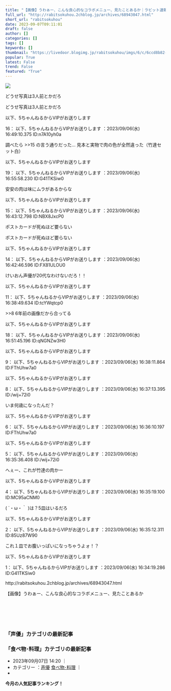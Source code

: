 ```yaml
---
title: "【画像】うわぁー、こんな良心的なコラボメニュー、見たことあるか｜ラビット速報"
full_url: "http://rabitsokuhou.2chblog.jp/archives/68943047.html"
short_url: "rabitsokuhou"
date: 2023-09-07T09:11:01
draft: false
author: []
categories: []
tags: []
keywords: []
thumbnail: "https://livedoor.blogimg.jp/rabitsokuhou/imgs/6/c/6ccd8b82-s.jpg"
popular: True
latest: False
trend: False
featured: "True"
---
```


![](https://livedoor.blogimg.jp/rabitsokuhou/imgs/6/c/6ccd8b82-s.jpg)

<div><p>どうせ写真は3人前とかだろ</p><p>どうせ写真は3人前とかだろ</p><p>以下、5ちゃんねるからVIPがお送りします</p><p>16： 以下、5ちゃんねるからVIPがお送りします ：2023/09/06(水) 16:49:10.375 ID:n7A10yh0a</p><p>調べたら >>15 の言う通りだった… 見本と実物で肉の色が全然違った（竹達セット白）</p><p>以下、5ちゃんねるからVIPがお送りします</p><p>19： 以下、5ちゃんねるからVIPがお送りします ：2023/09/06(水) 16:55:58.230 ID:G41TKSiw0</p><p>安安の肉は味にムラがあるからな</p><p>以下、5ちゃんねるからVIPがお送りします</p><p>15： 以下、5ちゃんねるからVIPがお送りします ：2023/09/06(水) 16:43:12.798 ID:NBX8JxcP0</p><p>ポストカードが死ぬほど要らない</p><p>ポストカードが死ぬほど要らない</p><p>以下、5ちゃんねるからVIPがお送りします</p><p>14： 以下、5ちゃんねるからVIPがお送りします ：2023/09/06(水) 16:42:46.596 ID:FX81ULOU0</p><p>けいおん声優が20代なわけないだろ！！</p><p>以下、5ちゃんねるからVIPがお送りします</p><p>11： 以下、5ちゃんねるからVIPがお送りします ：2023/09/06(水) 16:38:49.634 ID:tcYWqtcp0</p><p>>>8 6年前の画像だから合ってる</p><p>以下、5ちゃんねるからVIPがお送りします</p><p>18： 以下、5ちゃんねるからVIPがお送りします ：2023/09/06(水) 16:51:45.196 ID:qNGNZw3H0</p><p>以下、5ちゃんねるからVIPがお送りします</p><p>9： 以下、5ちゃんねるからVIPがお送りします ：2023/09/06(水) 16:38:11.864 ID:FThUhw7a0</p><p>以下、5ちゃんねるからVIPがお送りします</p><p>8： 以下、5ちゃんねるからVIPがお送りします ：2023/09/06(水) 16:37:13.395 ID:/wij+72i0</p><p>いま何歳になったんだ？</p><p>以下、5ちゃんねるからVIPがお送りします</p><p>6： 以下、5ちゃんねるからVIPがお送りします ：2023/09/06(水) 16:36:10.197 ID:FThUhw7a0</p><p>以下、5ちゃんねるからVIPがお送りします</p><p>5： 以下、5ちゃんねるからVIPがお送りします ：2023/09/06(水) 16:35:36.408 ID:/wij+72i0</p><p>へぇー、これが竹達の肉かー</p><p>以下、5ちゃんねるからVIPがお送りします</p><p>4： 以下、5ちゃんねるからVIPがお送りします ：2023/09/06(水) 16:35:19.100 ID:MC95aCNM0</p><p>( ´・ω・｀ )は？5皿はいるだろ</p><p>以下、5ちゃんねるからVIPがお送りします</p><p>2： 以下、5ちゃんねるからVIPがお送りします ：2023/09/06(水) 16:35:12.311 ID:85Uz87W90</p><p>これ１皿でお腹いっぱいになっちゃうよォ！？</p><p>以下、5ちゃんねるからVIPがお送りします</p><p>1： 以下、5ちゃんねるからVIPがお送りします ：2023/09/06(水) 16:34:19.286 ID:G41TKSiw0</p><p class="ninja_onebutton"> <p class="ninja_onebutton_hidden">http://rabitsokuhou.2chblog.jp/archives/68943047.html</p><p class="ninja_onebutton_hidden">【画像】うわぁー、こんな良心的なコラボメニュー、見たことあるか</p> </p> <br><br> <br><br> <h3>「声優」カテゴリの最新記事</h3> <ul id="ldblog_related_articles_5b9fffe3_60291338"></ul> <h3>「食べ物･料理」カテゴリの最新記事</h3> <ul id="ldblog_related_articles_5b9fffe3_60291890"></ul> <ul id="postmeta_bottom" class="clearfix"> <li class="meta-timebottom">2023年09月07日 14:20 ｜</li> <li class="meta-category_bottom">カテゴリー ：<a href="http://rabitsokuhou.2chblog.jp/category/%E5%A3%B0%E5%84%AA">声優</a> <a href="http://rabitsokuhou.2chblog.jp/category/%E9%A3%9F%E3%81%B9%E7%89%A9%E3%83%BB%E6%96%99%E7%90%86">食べ物･料理</a> ｜</li> <li class="meta-tag_bottom"> </li> </ul> <p><b>今月の人気記事ランキング！</b></p><ul></ul> </div>